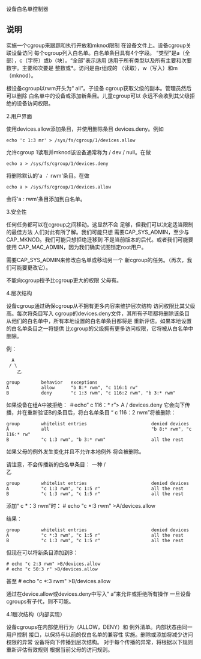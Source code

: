 设备白名单控制器

## 说明

实施一个cgroup来跟踪和执行开放和mknod限制
在设备文件上。设备cgroup关联设备访问
每个cgroup列入白名单。白名单条目具有4个字段。
“类型”是a（全部），c（字符）或b（块）。“全部”表示适用
适用于所有类型以及所有主要和次要数字。主要和次要是
整数或*。访问是由r组成的
（读取），w（写入）和m（mknod）。

根设备cgroup以rwm开头为“ all”。子设备
cgroup获取父级的副本。管理员然后可以删除
白名单中的设备或添加新条目。儿童cgroup可以
永远不会收到其父级拒绝的设备访问权限。

2.用户界面

使用devices.allow添加条目，并使用删除条目
devices.deny。例如

	echo 'c 1:3 mr' > /sys/fs/cgroup/1/devices.allow

允许cgroup 1读取并mknod该设备通常称为
/ dev / null。在做

	echo a > /sys/fs/cgroup/1/devices.deny

将删除默认的'a *：* rwm'条目。在做

	echo a > /sys/fs/cgroup/1/devices.allow

会将'a *:* rwm'条目添加到白名单。

3.安全性

任何任务都可以在cgroup之间移动。这显然不会
足够，但我们可以决定适当限制的最佳方法
人们对此有所了解。我们可能只想
需要CAP_SYS_ADMIN，至少与
CAP_MKNOD。我们可能只想拒绝迁移到
不是当前版本的后代。或者我们可能要使用
CAP_MAC_ADMIN，因为我们确实试图锁定root用户。

需要CAP_SYS_ADMIN来修改白名单或移动另一个
新cgroup的任务。（再次，我们可能要更改它）。

不能向cgroup授予比cgroup更大的权限
父母有。

4.层次结构

设备cgroup通过确保cgroup从不拥有更多内容来维护层次结构
访问权限比其父级高。每次将条目写入
cgroup的devices.deny文件，其所有子项都将删除该条目
从他们的白名单中，所有本地设置的白名单条目都将是
重新评估。如果本地设置的白名单条目之一将提供
比cgroup的父级拥有更多访问权限，它将被从白名单中删除。

例：

      A
     / \
        乙

    group        behavior	exceptions
    A            allow		"b 8:* rwm", "c 116:1 rw"
    B            deny		"c 1:3 rwm", "c 116:2 rwm", "b 3:* rwm"

如果设备在组A中被拒绝：
	＃echo“ c 116：* r”> A / devices.deny
它会向下传播，并在重新验证B的条目后，将白名单条目
“ c 116：2 rwm”将被删除：

    group        whitelist entries                        denied devices
    A            all                                      "b 8:* rwm", "c 116:* rw"
    B            "c 1:3 rwm", "b 3:* rwm"                 all the rest

如果父母的例外发生变化并且不允许本地例外
将会被删除。

请注意，不会传播新的白名单条目：
      一种
     / \
        乙

    group        whitelist entries                        denied devices
    A            "c 1:3 rwm", "c 1:5 r"                   all the rest
    B            "c 1:3 rwm", "c 1:5 r"                   all the rest

添加“ c *：3 rwm”时：
	# echo "c *:3 rwm" >A/devices.allow

结果：

    group        whitelist entries                        denied devices
    A            "c *:3 rwm", "c 1:5 r"                   all the rest
    B            "c 1:3 rwm", "c 1:5 r"                   all the rest

但现在可以将新条目添加到B：

	# echo "c 2:3 rwm" >B/devices.allow
	# echo "c 50:3 r" >B/devices.allow
甚至
	# echo "c *:3 rwm" >B/devices.allow

通过在device.allow或devices.deny中写入“ a”来允许或拒绝所有操作
一旦设备cgroups有子代，则不可能。

4.1层次结构（内部实现）

设备cgroups在内部使用行为（ALLOW，DENY）和
例外清单。内部状态由同一用户控制
接口，以保持与以前的仅白名单的兼容性
实施。删除或添加将减少访问权限的异常
设备将向下传播到层次结构。
对于每个传播的异常，将根据以下规则重新评估有效规则
根据当前父母的访问规则。